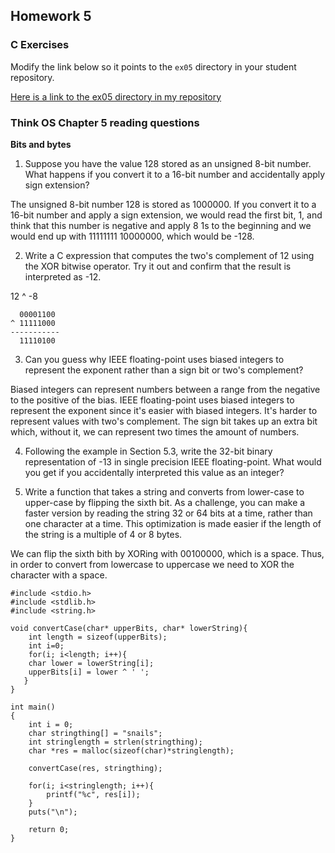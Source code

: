## Homework 5

### C Exercises

Modify the link below so it points to the `ex05` directory in your
student repository.

[Here is a link to the ex05 directory in my repository](https://github.com/YOUR_GITHUB_USERNAME_HERE/ExercisesInC/tree/master/exercises/ex05)

### Think OS Chapter 5 reading questions

**Bits and bytes**

1) Suppose you have the value 128 stored as an unsigned 8-bit number.  What happens if you convert
it to a 16-bit number and accidentally apply sign extension?

The unsigned 8-bit number 128 is stored as 1000000. If you convert it to a 16-bit number and apply a sign extension, we would read the first bit, 1, and think that this number is negative and apply 8 1s to the beginning and we would end up with 11111111 10000000, which would be -128.

2) Write a C expression that computes the two's complement of 12 using the XOR bitwise operator.
Try it out and confirm that the result is interpreted as -12.

12 ^ -8

```
  00001100
^ 11111000
-----------
  11110100
```

3) Can you guess why IEEE floating-point uses biased integers to represent the exponent rather than a
sign bit or two's complement?

Biased integers can represent numbers between a range from the negative to the positive of the bias. IEEE floating-point uses biased integers to represent the exponent since it's easier with biased integers. It's harder to represent values with two's complement. The sign bit takes up an extra bit which, without it, we can represent two times the amount of numbers.

4) Following the example in Section 5.3, write the 32-bit binary representation of -13 in single precision
IEEE floating-point.  What would you get if you accidentally interpreted this value as an integer?


5) Write a function that takes a string and converts from lower-case to upper-case by flipping the sixth bit.
As a challenge, you can make a faster version by reading the string 32 or 64 bits at a time, rather than one
character at a time.  This optimization is made easier if the length of the string is a multiple of 4 or 8 bytes.

We can flip the sixth bith by XORing with 00100000, which is a space. Thus, in order to convert from lowercase to uppercase we need to XOR the character with a space.

```
#include <stdio.h>
#include <stdlib.h>
#include <string.h>

void convertCase(char* upperBits, char* lowerString){
    int length = sizeof(upperBits);
    int i=0;
    for(i; i<length; i++){
	char lower = lowerString[i];
    upperBits[i] = lower ^ ' ';
   }
}

int main()
{
    int i = 0;
    char stringthing[] = "snails";
    int stringlength = strlen(stringthing);
    char *res = malloc(sizeof(char)*stringlength);

    convertCase(res, stringthing);

    for(i; i<stringlength; i++){
    	printf("%c", res[i]);
    }
    puts("\n");

    return 0;
}
```


